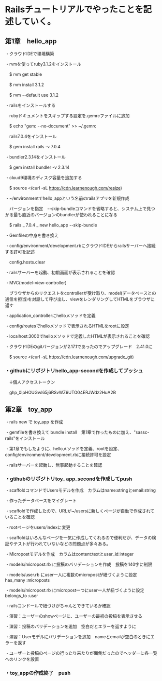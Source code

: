 # Railsチュートリアルでやったことを記述していく。

## 第1章　hello_app
・クラウドIDEで環境構築

・rvmを使ってruby3.1.2をインストール

　$ rvm get stable

　$ rvm install 3.1.2

　$ rvm --default use 3.1.2

・railsをインストールする

　rubyドキュメントをスキップする設定を.gemrcファイルに追加

　$ echo "gem: --no-document" >> ~/.gemrc

　rails7.0.4をインストール

　$ gem install rails -v 7.0.4

・bundler2.3.14をインストール

　$ gem install bundler -v 2.3.14

・cloud9環境のディスク容量を追加する

　$ source <(curl -sL https://cdn.learnenough.com/resize)

・~/environmentでhello_appという名前のrailsアプリを新規作成

　バージョンを指定　--skip-bundleコマンドを省略すると、システム上で見つかる最も直近のバージョンのbundlerが使われることになる

　$ rails _ 7.0.4 _ new hello_app --skip-bundle

・Gemfileの中身を書き換え

・config/environment/development.rbにクラウドIDEからrailsサーバーへ接続する許可を記述

　config.hosts.clear

・railsサーバーを起動、初期画面が表示されることを確認

・MVC(model-view-controller)

　ブラウザからのリクエストをcontrollerが受け取り、model(データベースとの通信を担当)を対話して呼び出し、viewをレンダリングしてHTMLをブラウザに返す

・application_controllerにhelloメソッドを定義

・config/routesでhelloメソッドで表示されるHTMLをrootに設定

・localhost:3000でhelloメソッドで定義したHTMLが表示されることを確認

・クラウドIDEのgitバージョンが2.17.1であったのでアップグレード　2.41.0に

　$ source <(curl -sL https://cdn.learnenough.com/upgrade_git)

### ・githubにリポジトリhello_app-secondを作成してプッシュ

　↓個人アクセストークン

　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


## 第2章　toy_app

・rails new で toy_app を作成

・gemfileを書き換えて bundle install　第1章で作ったものに加え、"sassc-rails"をインストール

・第1章でもしたように、helloメソッドを定義、rootを設定、config/environment/development.rbに接続許可を設定

・railsサーバーを起動し、無事起動することを確認

### ・gtihubのリポジトリtoy_ app_secondを作成してpush

・scaffoldコマンドでUsersモデルを作成　カラムはname:stringとemail:string

・作ったデータベースをマイグレート

・scaffoldで作成したので、URLが~/usersに新しくページが自動で作成されていることを確認

・rootページをusers/indexに変更

・scaffoldはいろんなページを一気に作成してくれるので便利だが、データの検証やテストが行われていないなどの問題点が多々ある。

・Micropostモデルを作成　カラムはcontent:textとuser_id:integer

・models/micropost.rb に投稿のバリデーションを作成　投稿を140字に制限

・models/user.rb にuser一人に複数のmicropostが紐づくように設定　has_many :microposts

・models/micropost.rb にmicropost一つにuser一人が紐づくように設定　belongs_to :user

・railsコンドールで紐づけがちゃんとできているか確認

・演習：ユーザーのshowページに、ユーザーの最初の投稿を表示させる

・演習：投稿のバリデーションを追加　空白だとエラーを返すように

・演習：Userモデルにバリデーションを追加　nameとemailが空白のときにエラーを返す

・ユーザーと投稿のページの行ったり来たりが面倒だったのでヘッダーに各一覧へのリンクを設置

### ・toy_appの作成終了　push
